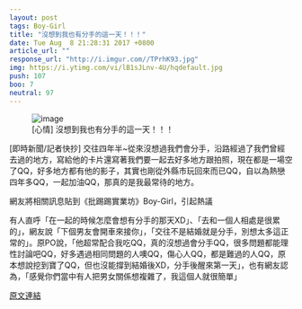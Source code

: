 ```yaml
---
layout: post
tags: Boy-Girl
title: "沒想到我也有分手的這一天！！！"
date: Tue Aug  8 21:28:31 2017 +0800
article_url: ""
response_url: "http://i.imgur.com//TPrhK93.jpg"
img: https://i.ytimg.com/vi/lB1sJLnv-4U/hqdefault.jpg
push: 107
boo: 7
neutral: 97
---
```


<figure>
<img src="https://i.ytimg.com/vi/lB1sJLnv-4U/hqdefault.jpg" alt="image">
<figcaption>
[心情] 沒想到我也有分手的這一天！！！
</figcaption>
</figure>



[即時新聞/記者快抄] 交往四年半~從來沒想過我們會分手，沿路經過了我們曾經去過的地方，寫給他的卡片還寫著我們要一起去好多地方跟拍照，現在都是一場空了QQ，好多地方都有他的影子，其實也剛從外縣市玩回來而已QQ，自以為熱戀四年多QQ，一起加油QQ，那真的是我最常待的地方。

網友將相關訊息貼到《批踢踢實業坊》Boy-Girl，引起熱議

有人直呼「在一起的時候怎麼會想有分手的那天XD」、「去和一個人相處是很累的」，網友說「下個男友會開車來接你」，「交往不是結婚就是分手，別想太多這正常的」。原PO說，「他超常配合我吃QQ，真的沒想過會分手QQ，很多問題都能理性討論吧QQ，好多遇過相同問題的人噢QQ，傷心人QQ，都是難過的人QQ，原本想說挖到寶了QQ，但也沒能撐到結婚後XD，分手後醒來第一天」，也有網友認為，「感覺你們當中有人把男女關係想複雜了，我這個人就很簡單」

<a href = "https://www.ptt.cc/bbs/Boy-Girl/M.1502198913.A.CFC.html">原文連結</a>

